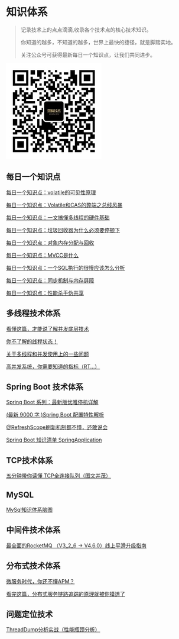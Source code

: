 # 知识体系
>记录技术上的点点滴滴,收录各个技术点的核心技术知识。
>
>你知道的越多，不知道的越多，世界上最快的捷径，就是脚踏实地。
>
>关注公众号可获得最新每日一个知识点，让我们共同进步。

![image](https://github.com/qianglu1989/technology/blob/main/pic/%E6%9E%B6%E6%9E%84%E6%8A%80%E6%9C%AF.jpg?raw=true)


## 每日一个知识点
[每日一个知识点：volatile的可见性原理](每日一个知识点/volatile的可见性原理.md)

[每日一个知识点：Volatile和CAS的弊端之总线风暴](每日一个知识点/Volatile和CAS的弊端之总线风暴.md)

[每日一个知识点：一文搞懂多线程的硬件基础](每日一个知识点/一文搞懂多线程的硬件基础.md)

[每日一个知识点：垃圾回收器为什么必须要停顿下](每日一个知识点/垃圾回收器为什么必须要停顿下.md)

[每日一个知识点：对象内存分配与回收](每日一个知识点/对象内存分配与回收.md)

[每日一个知识点：MVCC是什么](每日一个知识点/每日一个知识点：MVCC是什么.md)

[每日一个知识点：一个SQL执行的很慢应该怎么分析](每日一个知识点/每日一个知识点：一个%20SQL%20执行的很慢应该怎么分析.md)

[每日一个知识点：同步机制与内存屏障](每日一个知识点/每日一个知识点：同步机制与内存屏障.md)

[每日一个知识点：性能杀手伪共享](每日一个知识点/每日一个知识点：性能杀手伪共享.md)

## 多线程技术体系

[看懂这篇，才能说了解并发底层技术](多线程技术体系/看懂这篇，才能说了解并发底层技术.md)

[你不了解的线程状态！](多线程技术体系/你不了解的线程状态！.md)

[关于多线程和并发使用上的一些问题](多线程技术体系/关于多线程和并发使用上的一些问题.md)

[高并发系统，你需要知道的指标（RT...）](多线程技术体系/高并发系统，你需要知道的指标（RT...）%20.md)

 ## Spring Boot 技术体系
 [Spring Boot 系列：最新版优雅停机详解](SpringBoot技术体系/Spring%20Boot%20系列：最新版优雅停机详解.md)

[(最新 9000 字 )Spring Boot 配置特性解析](SpringBoot技术体系/(最新%209000%20字%20)Spring%20Boot%20配置特性解析.md)

[@RefreshScope刷新机制都不懂，还敢说会](SpringBoot技术体系/@RefreshScope%20刷新机制都不懂，还敢说会%3F.md)

[Spring Boot 知识清单 SpringApplication](SpringBoot技术体系/Spring%20Boot%20知识清单（一）SpringApplication.md)

## TCP技术体系

[五分钟带你读懂 TCP全连接队列（图文并茂）](TCP技术体系/五分钟带你读懂%20TCP全连接队列（图文并茂）.md)

## MySQL
[MySql知识体系脑图](MySql技术体系/MySql知识体系.pdf)

## 中间件技术体系

[最全面的RocketMQ （V3_2_6 -> V4.6.0）线上平滑升级指南 ](中间件技术体系/最全面的RocketMQ%20（V3_2_6%20-%3E%20V4.6.0）线上平滑升级指南%20.md)


## 分布式技术体系

[微服务时代，你还不懂APM？](分布式技术体系/微服务时代，你还不懂APM？.md)

[看完这篇，分布式服务链路追踪的原理就被你摸透了](分布式技术体系/看完这篇，分布式服务链路追踪的原理就被你摸透了.md)

## 问题定位技术

[ThreadDump分析实战（性能瓶颈分析）](问题定位技术/ThreadDump分析实战（性能瓶颈分析）.md)

